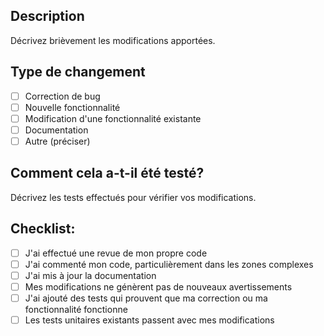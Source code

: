 ## Description

Décrivez brièvement les modifications apportées.

## Type de changement

- [ ] Correction de bug
- [ ] Nouvelle fonctionnalité
- [ ] Modification d'une fonctionnalité existante
- [ ] Documentation
- [ ] Autre (préciser)

## Comment cela a-t-il été testé?

Décrivez les tests effectués pour vérifier vos modifications.

## Checklist:

- [ ] J'ai effectué une revue de mon propre code
- [ ] J'ai commenté mon code, particulièrement dans les zones complexes
- [ ] J'ai mis à jour la documentation
- [ ] Mes modifications ne génèrent pas de nouveaux avertissements
- [ ] J'ai ajouté des tests qui prouvent que ma correction ou ma fonctionnalité fonctionne
- [ ] Les tests unitaires existants passent avec mes modifications